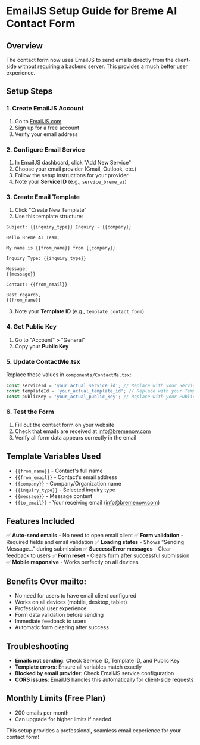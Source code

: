 # EmailJS Setup Guide for Breme AI Contact Form

## Overview
The contact form now uses EmailJS to send emails directly from the client-side without requiring a backend server. This provides a much better user experience.

## Setup Steps

### 1. Create EmailJS Account
1. Go to [EmailJS.com](https://www.emailjs.com/)
2. Sign up for a free account
3. Verify your email address

### 2. Configure Email Service
1. In EmailJS dashboard, click "Add New Service"
2. Choose your email provider (Gmail, Outlook, etc.)
3. Follow the setup instructions for your provider
4. Note your **Service ID** (e.g., `service_breme_ai`)

### 3. Create Email Template
1. Click "Create New Template"
2. Use this template structure:

```
Subject: {{inquiry_type}} Inquiry - {{company}}

Hello Breme AI Team,

My name is {{from_name}} from {{company}}.

Inquiry Type: {{inquiry_type}}

Message:
{{message}}

Contact: {{from_email}}

Best regards,
{{from_name}}
```

3. Note your **Template ID** (e.g., `template_contact_form`)

### 4. Get Public Key
1. Go to "Account" > "General"
2. Copy your **Public Key**

### 5. Update ContactMe.tsx
Replace these values in `components/ContactMe.tsx`:

```typescript
const serviceId = 'your_actual_service_id'; // Replace with your Service ID
const templateId = 'your_actual_template_id'; // Replace with your Template ID  
const publicKey = 'your_actual_public_key'; // Replace with your Public Key
```

### 6. Test the Form
1. Fill out the contact form on your website
2. Check that emails are received at info@bremenow.com
3. Verify all form data appears correctly in the email

## Template Variables Used
- `{{from_name}}` - Contact's full name
- `{{from_email}}` - Contact's email address
- `{{company}}` - Company/Organization name
- `{{inquiry_type}}` - Selected inquiry type
- `{{message}}` - Message content
- `{{to_email}}` - Your receiving email (info@bremenow.com)

## Features Included
✅ **Auto-send emails** - No need to open email client
✅ **Form validation** - Required fields and email validation
✅ **Loading states** - Shows "Sending Message..." during submission
✅ **Success/Error messages** - Clear feedback to users
✅ **Form reset** - Clears form after successful submission
✅ **Mobile responsive** - Works perfectly on all devices

## Benefits Over mailto:
- No need for users to have email client configured
- Works on all devices (mobile, desktop, tablet)
- Professional user experience
- Form data validation before sending
- Immediate feedback to users
- Automatic form clearing after success

## Troubleshooting
- **Emails not sending**: Check Service ID, Template ID, and Public Key
- **Template errors**: Ensure all variables match exactly
- **Blocked by email provider**: Check EmailJS service configuration
- **CORS issues**: EmailJS handles this automatically for client-side requests

## Monthly Limits (Free Plan)
- 200 emails per month
- Can upgrade for higher limits if needed

This setup provides a professional, seamless email experience for your contact form! 